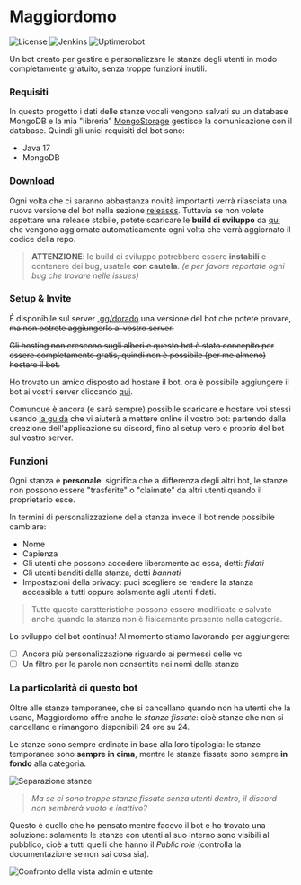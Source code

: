 # Maggiordomo
![License](https://img.shields.io/github/license/StarlessDev/Maggiordomo?style=for-the-badge&color=white)
![Jenkins](https://img.shields.io/jenkins/build?jobUrl=https%3A%2F%2Fci.starless.dev%2Fjob%2FMaggiordomo%2F&style=for-the-badge)
![Uptimerobot](https://img.shields.io/uptimerobot/status/m794788591-44f606edea995f3d5821536a?style=for-the-badge)

Un bot creato per gestire e personalizzare le stanze degli utenti in modo completamente gratuito, senza troppe funzioni inutili.

### Requisiti
In questo progetto i dati delle stanze vocali vengono salvati su un database MongoDB e la mia "libreria" [MongoStorage](https://github.com/StarlessDev/MongoStorage) gestisce la comunicazione con il database.
Quindi gli unici requisiti del bot sono:
- Java 17
- MongoDB

### Download
Ogni volta che ci saranno abbastanza novità importanti verrà rilasciata una nuova versione del bot nella sezione [releases](github.com/StarlessDev/Maggiordomo/releases/latest).
Tuttavia se non volete aspettare una release stabile, potete scaricare le **build di sviluppo** da [qui](https://ci.starless.dev/job/Maggiordomo) che vengono aggiornate automaticamente ogni volta che verrà aggiornato il codice della repo. 

> **ATTENZIONE**: le build di sviluppo potrebbero essere **instabili** e contenere dei bug, usatele **con cautela**. *(e per favore reportate ogni bug che trovare nelle issues)*

### Setup & Invite
É disponibile sul server [.gg/dorado](https://discord.gg/dorado) una versione del bot che potete provare, ~~ma non potrete aggiungerlo al vostro server.~~

~~Gli hosting non crescono sugli alberi e questo bot è stato concepito per essere completamente gratis, quindi non è possibile (per me almeno) hostare il bot.~~

Ho trovato un amico disposto ad hostare il bot, ora è possibile aggiungere il bot ai vostri server cliccando [qui](https://maggiordomo.starless.dev/invite).

Comunque è ancora (e sarà sempre) possibile scaricare e hostare voi stessi usando [la guida](https://github.com/StarlessDev/Maggiordomo/blob/main/docs/creation.md) che vi aiuterà a mettere online il vostro bot: partendo dalla creazione dell'applicazione su discord, fino al setup vero e proprio del bot sul vostro server.

### Funzioni
Ogni stanza è **personale**: significa che a differenza degli altri bot, le stanze non possono essere "trasferite" o "claimate" da altri utenti quando il proprietario esce.

In termini di personalizzazione della stanza invece il bot rende possibile cambiare:
- Nome
- Capienza
- Gli utenti che possono accedere liberamente ad essa, detti: *fidati*
- Gli utenti banditi dalla stanza, detti *bannati*
- Impostazioni della privacy: puoi scegliere se rendere la stanza accessible a tutti oppure solamente agli utenti fidati.

> Tutte queste caratteristiche possono essere modificate e salvate anche quando la stanza non è fisicamente presente nella categoria.

Lo sviluppo del bot continua! Al momento stiamo lavorando per aggiungere:
- [ ] Ancora più personalizzazione riguardo ai permessi delle vc
- [ ] Un filtro per le parole non consentite nei nomi delle stanze

### La particolarità di questo bot
Oltre alle stanze temporanee, che si cancellano quando non ha utenti che la usano, Maggiordomo offre anche le *stanze fissate*: cioè stanze che non si cancellano e rimangono disponibili 24 ore su 24.

Le stanze sono sempre ordinate in base alla loro tipologia: le stanze temporanee sono **sempre in cima**, mentre le stanze fissate sono sempre **in fondo** alla categoria.

![Separazione stanze](https://i.imgur.com/Zrz1eYQ.jpg)

> *Ma se ci sono troppe stanze fissate senza utenti dentro, il discord non sembrerà vuoto e inattivo?*

Questo è quello che ho pensato mentre facevo il bot e ho trovato una soluzione: solamente le stanze con utenti al suo interno sono visibili al pubblico, cioè a tutti quelli che hanno il *Public role* (controlla la documentazione se non sai cosa sia).

![Confronto della vista admin e utente](https://i.imgur.com/4z9hIFV.jpeg)

